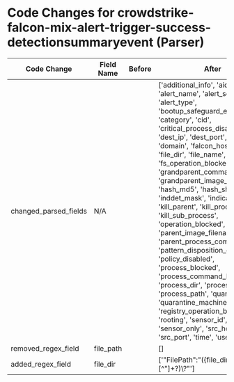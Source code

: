 # Code Changes for crowdstrike-falcon-mix-alert-trigger-success-detectionsummaryevent (Parser)

| Code Change | Field Name | Before | After |
|-------------|------------|--------|-------|
| changed_parsed_fields | N/A |  | ['additional_info', 'aid', 'alert_id', 'alert_name', 'alert_severity', 'alert_type', 'bootup_safeguard_enabled', 'category', 'cid', 'critical_process_disabled', 'dest_ip', 'dest_port', 'detect', 'domain', 'falcon_host_link', 'file_dir', 'file_name', 'fs_operation_blocked', 'grandparent_command_line', 'grandparent_image_filename', 'hash_md5', 'hash_sha256', 'inddet_mask', 'indicator', 'kill_parent', 'kill_process', 'kill_sub_process', 'operation_blocked', 'parent_image_filename', 'parent_process_command_line', 'pattern_disposition_description', 'policy_disabled', 'process_blocked', 'process_command_line', 'process_dir', 'process_name', 'process_path', 'quarantine_file', 'quarantine_machine', 'registry_operation_blocked', 'rooting', 'sensor_id', 'sensor_only', 'src_host', 'src_ip', 'src_port', 'time', 'user'] |
| removed_regex_field | file_path |  | [] |
| added_regex_field | file_dir |  | ['"FilePath":"({file_dir}[^"]+?)\\?"'] |